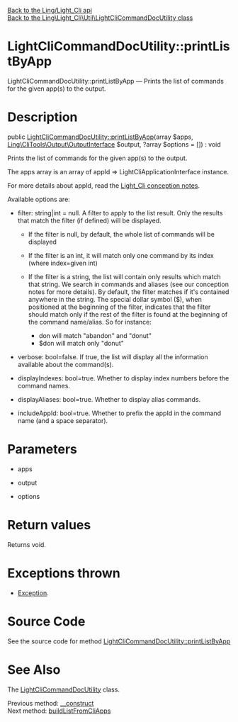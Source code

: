 [Back to the Ling/Light_Cli api](https://github.com/lingtalfi/Light_Cli/blob/master/doc/api/Ling/Light_Cli.md)<br>
[Back to the Ling\Light_Cli\Util\LightCliCommandDocUtility class](https://github.com/lingtalfi/Light_Cli/blob/master/doc/api/Ling/Light_Cli/Util/LightCliCommandDocUtility.md)


LightCliCommandDocUtility::printListByApp
================



LightCliCommandDocUtility::printListByApp — Prints the list of commands for the given app(s) to the output.




Description
================


public [LightCliCommandDocUtility::printListByApp](https://github.com/lingtalfi/Light_Cli/blob/master/doc/api/Ling/Light_Cli/Util/LightCliCommandDocUtility/printListByApp.md)(array $apps, [Ling\CliTools\Output\OutputInterface](https://github.com/lingtalfi/CliTools/blob/master/doc/api/Ling/CliTools/Output/OutputInterface.md) $output, ?array $options = []) : void




Prints the list of commands for the given app(s) to the output.

The apps array is an array of appId => LightCliApplicationInterface instance.

For more details about appId, read the [Light_Cli conception notes](https://github.com/lingtalfi/Light_Cli/blob/master/doc/pages/conception-notes.md).



Available options are:
- filter: string|int = null. A filter to apply to the list result. Only the results that match the filter (if defined) will be displayed.
     - If the filter is null, by default, the whole list of commands will be displayed
     - If the filter is an int, it will match only one command by its index (where index=given int)
     - If the filter is a string, the list will contain only results which match that string.
         We search in commands and aliases (see our conception notes for more details).
         By default, the filter matches if it's contained anywhere in the string.
         The special dollar symbol ($), when positioned at the beginning of the filter, indicates that the filter
         should match only if the rest of the filter is found at the beginning of the command name/alias.
         So for instance:

         - don will match "abandon" and "donut"
         - $don will match only "donut"

- verbose: bool=false. If true, the list will display all the information available about the command(s).
- displayIndexes: bool=true. Whether to display index numbers before the command names.
- displayAliases: bool=true. Whether to display alias commands.
- includeAppId: bool=true. Whether to prefix the appId in the command name (and a space separator).




Parameters
================


- apps

    

- output

    

- options

    


Return values
================

Returns void.


Exceptions thrown
================

- [Exception](http://php.net/manual/en/class.exception.php).&nbsp;







Source Code
===========
See the source code for method [LightCliCommandDocUtility::printListByApp](https://github.com/lingtalfi/Light_Cli/blob/master/Util/LightCliCommandDocUtility.php#L76-L260)


See Also
================

The [LightCliCommandDocUtility](https://github.com/lingtalfi/Light_Cli/blob/master/doc/api/Ling/Light_Cli/Util/LightCliCommandDocUtility.md) class.

Previous method: [__construct](https://github.com/lingtalfi/Light_Cli/blob/master/doc/api/Ling/Light_Cli/Util/LightCliCommandDocUtility/__construct.md)<br>Next method: [buildListFromCliApps](https://github.com/lingtalfi/Light_Cli/blob/master/doc/api/Ling/Light_Cli/Util/LightCliCommandDocUtility/buildListFromCliApps.md)<br>

